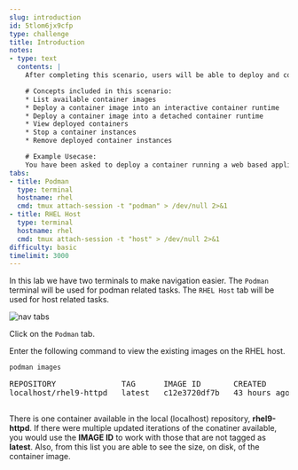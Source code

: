 ```yaml
---
slug: introduction
id: 5tlom6jx9cfp
type: challenge
title: Introduction
notes:
- type: text
  contents: |
    After completing this scenario, users will be able to deploy and control an already defined container image.

    # Concepts included in this scenario:
    * List available container images
    * Deploy a container image into an interactive container runtime
    * Deploy a container image into a detached container runtime
    * View deployed containers
    * Stop a container instances
    * Remove deployed container instances

    # Example Usecase:
    You have been asked to deploy a container running a web based application onto a server in your environment.  In addition to deploying it, you need to be able to start alternate copies and remove any non-running containers.
tabs:
- title: Podman
  type: terminal
  hostname: rhel
  cmd: tmux attach-session -t "podman" > /dev/null 2>&1
- title: RHEL Host
  type: terminal
  hostname: rhel
  cmd: tmux attach-session -t "host" > /dev/null 2>&1
difficulty: basic
timelimit: 3000
---
```

In this lab we have two terminals to make navigation easier. The `Podman` terminal will be used for podman related tasks. The `RHEL Host` tab will be used for host related tasks.

![nav tabs](../assets/navtabs.png)

Click on the `Podman` tab.

Enter the following command to view the existing images on the RHEL host.

```bash
podman images
```

<pre class=file>
REPOSITORY              TAG      IMAGE ID       CREATED        SIZE
localhost/rhel9-httpd   latest   c12e3720df7b   43 hours ago   499 MB

</pre>

There is one container available in the local (localhost) repository,
__rhel9-httpd__.  If there were multiple updated iterations of the conatiner
available, you would use the __IMAGE ID__ to work with those that are not
tagged as __latest__.  Also, from this list you are able to see the size, on
disk, of the container image.
